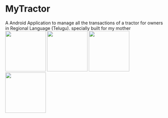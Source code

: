# MyTractor
A Android Application to manage all the transactions of a tractor for owners in Regional Language (Telugu).
specially built for my mother
<image src="https://github.com/JUPUDI-VAMSI-KALYAN/MyTractor/blob/master/app/src/main/res/drawable-v24/splashscreen.jpg" width="128"/> 
<image src="https://github.com/JUPUDI-VAMSI-KALYAN/MyTractor/blob/master/app/src/main/res/drawable-v24/home.jpg" width="128"/>
<image src="https://github.com/JUPUDI-VAMSI-KALYAN/MyTractor/blob/master/app/src/main/res/drawable-v24/add.jpg" width="128"/>
<image src="https://github.com/JUPUDI-VAMSI-KALYAN/MyTractor/blob/master/app/src/main/res/drawable-v24/pending.jpg" width="128"/>
